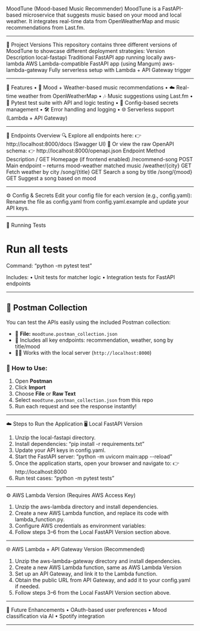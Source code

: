 MoodTune (Mood-based Music Recommender)
MoodTune is a FastAPI-based microservice that suggests music based on your mood and local weather. It integrates real-time data from OpenWeatherMap and music recommendations from Last.fm.
________________________________________
📁 Project Versions
This repository contains three different versions of MoodTune to showcase different deployment strategies:
Version	  Description
local-fastapi	  Traditional FastAPI app running locally
aws-lambda	  AWS Lambda-compatible FastAPI app (using Mangum)
aws-lambda-gateway	   Fully serverless setup with Lambda + API Gateway trigger
________________________________________
🧠 Features
•	🎯 Mood + Weather-based music recommendations
•	☁️ Real-time weather from OpenWeatherMap
•	🎶 Music suggestions using Last.fm
•	🧪 Pytest test suite with API and logic testing
•	🔐 Config-based secrets management
•	🛠️ Error handling and logging
•	🌐 Serverless support (Lambda + API Gateway)
________________________________________
🚀 Endpoints Overview
🔍 Explore all endpoints here:
👉 http://localhost:8000/docs (Swagger UI)
🧾 Or view the raw OpenAPI schema:
👉 http://localhost:8000/openapi.json
Endpoint	Method	Description
/	GET	Homepage (if frontend enabled)
/recommend-song	POST	Main endpoint – returns mood-weather matched music
/weather/{city}	GET	Fetch weather by city
/song/{title}	GET	Search a song by title
/song/{mood}	GET	Suggest a song based on mood
________________________________________
⚙️ Config & Secrets
Edit your config file for each version (e.g., config.yaml):
Rename the file as config.yaml from config.yaml.example and update your API keys.
________________________________________
🧪 Running Tests
# Run all tests
Command: “python -m pytest test”

Includes:
•	Unit tests for matcher logic
•	Integration tests for FastAPI endpoints
________________________________________
## 🧪 Postman Collection

You can test the APIs easily using the included Postman collection:

- 📁 **File:** `moodtune.postman_collection.json`
- 🔄 Includes all key endpoints: recommendation, weather, song by title/mood
- 🧑‍💻 Works with the local server (`http://localhost:8000`)

### 🔧 How to Use:

1. Open **Postman**
2. Click **Import**
3. Choose **File** or **Raw Text**
4. Select `moodtune.postman_collection.json` from this repo
5. Run each request and see the response instantly!
________________________________________
☁️ Steps to Run the Application
🖥️ Local FastAPI Version
1.	Unzip the local-fastapi directory.
2.	Install dependencies: “pip install -r requirements.txt”
3.	Update your API keys in config.yaml.
4.	Start the FastAPI server: “python -m uvicorn main:app --reload”
5.	Once the application starts, open your browser and navigate to:
👉 http://localhost:8000
6.	Run test cases: “python -m pytest tests”
________________________________________
⚙️ AWS Lambda Version (Requires AWS Access Key)
1.	Unzip the aws-lambda directory and install dependencies.
2.	Create a new AWS Lambda function, and replace its code with lambda_function.py.
3.	Configure AWS credentials as environment variables:
4.	Follow steps 3–6 from the Local FastAPI Version section above.
________________________________________
🌐 AWS Lambda + API Gateway Version (Recommended)
1.	Unzip the aws-lambda-gateway directory and install dependencies.
2.	Create a new AWS Lambda function, same as AWS Lambda Version
3.	Set up an API Gateway, and link it to the Lambda function.
4.	Obtain the public URL from API Gateway, and add it to your config.yaml if needed.
5.	Follow steps 3–6 from the Local FastAPI Version section above.
________________________________________
🧩 Future Enhancements
•	OAuth-based user preferences
•	Mood classification via AI
•	Spotify integration
________________________________________

